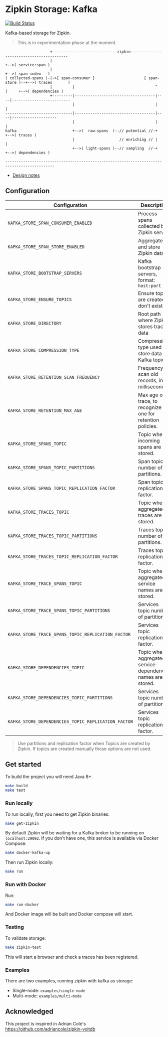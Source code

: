 # Zipkin Storage: Kafka

[![Build Status](https://www.travis-ci.org/jeqo/zipkin-storage-kafka.svg?branch=master)](https://www.travis-ci.org/jeqo/zipkin-storage-kafka)

Kafka-based storage for Zipkin.

> This is in experimentation phase at the moment.

```
                    +-----------------------------zipkin------------------------------------------
                    |                                                         +-->( service:span )
                    |                                                         +-->( span-index   )
( collected-spans )-|->[ span-consumer ]                      [ span-store ]--+-->( traces       )
                    |         |                                    ^    |     +-->( dependencies )
                    +---------|------------------------------------|----|--------------------------
                              |                                    |    |
------------------------------|------------------------------------|----|--------------------
                              |                                    |    |
kafka                         +-->(  raw-spans  )--// potential //-+    +-->( traces )
                              |                    // enriching // |    |
                              +-->( light-spans )--// sampling  //-+    +-->( dependencies )

--------------------------------------------------------------------------------------------

```

- [Design notes](DESIGN.md)

## Configuration

| Configuration | Description | Default |
|---------------|-------------|---------|
| `KAFKA_STORE_SPAN_CONSUMER_ENABLED` | Process spans collected by Zipkin server | `true` |
| `KAFKA_STORE_SPAN_STORE_ENABLED` | Aggregate and store Zipkin data | `true` |
| `KAFKA_STORE_BOOTSTRAP_SERVERS` | Kafka bootstrap servers, format: `host:port` | `localhost:9092` |
| `KAFKA_STORE_ENSURE_TOPICS` | Ensure topics are created if don't exist | `true` |
| `KAFKA_STORE_DIRECTORY` | Root path where Zipkin stores tracing data | `/tmp/zipkin` |
| `KAFKA_STORE_COMPRESSION_TYPE` | Compression type used to store data in Kafka topics | `NONE` |
| `KAFKA_STORE_RETENTION_SCAN_FREQUENCY` | Frequency to scan old records, in milliseconds. | `86400000` (1 day) |
| `KAFKA_STORE_RETENTION_MAX_AGE` | Max age of a trace, to recognize old one for retention policies. | `604800000` (7 day) |
| `KAFKA_STORE_SPANS_TOPIC` | Topic where incoming spans are stored. | `zipkin-spans` |
| `KAFKA_STORE_SPANS_TOPIC_PARTITIONS` | Span topic number of partitions. | `1` |
| `KAFKA_STORE_SPANS_TOPIC_REPLICATION_FACTOR` | Span topic replication factor. | `1` |
| `KAFKA_STORE_TRACES_TOPIC` | Topic where aggregated traces are stored. | `zipkin-traces` |
| `KAFKA_STORE_TRACES_TOPIC_PARTITIONS` | Traces topic number of partitions. | `1` |
| `KAFKA_STORE_TRACES_TOPIC_REPLICATION_FACTOR` | Traces topic replication factor. | `1` |
| `KAFKA_STORE_TRACE_SPANS_TOPIC` | Topic where aggregated service names are stored. | `zipkin-services` |
| `KAFKA_STORE_TRACE_SPANS_TOPIC_PARTITIONS` | Services topic number of partitions. | `1` |
| `KAFKA_STORE_TRACE_SPANS_TOPIC_REPLICATION_FACTOR` | Services topic replication factor. | `1` |
| `KAFKA_STORE_DEPENDENCIES_TOPIC` | Topic where aggregated service dependencies names are stored. | `zipkin-dependencies` |
| `KAFKA_STORE_DEPENDENCIES_TOPIC_PARTITIONS` | Services topic number of partitions. | `1` |
| `KAFKA_STORE_DEPENDENCIES_TOPIC_REPLICATION_FACTOR` | Services topic replication factor. | `1` |

> Use partitions and replication factor when Topics are created by Zipkin. If topics are created manually
those options are not used.

## Get started

To build the project you will need Java 8+.

```bash
make build
make test
```

### Run locally

To run locally, first you need to get Zipkin binaries:

```bash
make get-zipkin
```

By default Zipkin will be waiting for a Kafka broker to be running on `localhost:29092`. If you don't have one, 
this service is available via Docker Compose:

```bash
make docker-kafka-up
```

Then run Zipkin locally:

```bash
make run
```

### Run with Docker

Run:

```bash
make run-docker
```

And Docker image will be built and Docker compose will start.

### Testing

To validate storage:

```bash
make zipkin-test
```

This will start a browser and check a traces has been registered.

### Examples

There are two examples, running zipkin with kafka as storage:

+ Single-node: `examples/single-node`
+ Multi-mode: `examples/multi-mode`

## Acknowledged

This project is inspired in Adrian Cole's <https://github.com/adriancole/zipkin-voltdb>
